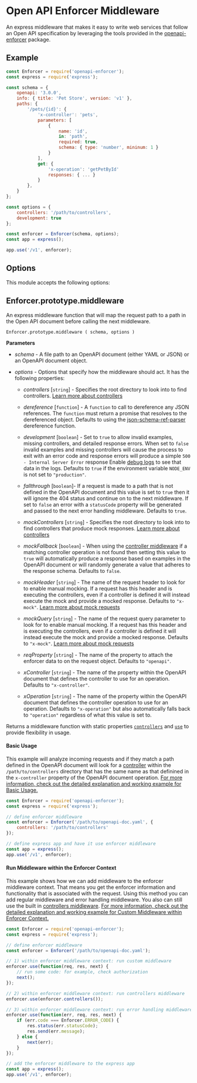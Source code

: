 # Open API Enforcer Middleware

An express middleware that makes it easy to write web services that follow an Open API specification by leveraging the tools provided in the [openapi-enforcer](https://www.npmjs.com/package/openapi-enforcer) package.

## Example

```js
const Enforcer = require('openapi-enforcer');
const express = require('express');

const schema = {
    openapi: '3.0.0',
    info: { title: 'Pet Store', version: 'v1' },
    paths: {
        '/pets/{id}': {
            'x-controller': 'pets',
            parameters: [
                {
                    name: 'id',
                    in: 'path',
                    required: true,
                    schema: { type: 'number', mininum: 1 }
                }
            ],
            get: {
                'x-operation': 'getPetById'
                responses: { ... }
            }
        },
    }
};

const options = {
    controllers: '/path/to/controllers',
    development: true
};

const enforcer = Enforcer(schema, options);
const app = express();

app.use('/v1', enforcer);
```

## Options

This module accepts the following options:



## Enforcer.prototype.middleware

An express middleware function that will map the request path to a path in the Open API document before calling the next middleware.

`Enforcer.prototype.middleware ( schema, options )`

**Parameters**

- *schema* - A file path to an OpenAPI document (either YAML or JSON) or an OpenAPI document object.

- *options* - Options that specify how the middleware should act. It has the following properties:

    - *controllers* [`string`] - Specifies the root directory to look into to find controllers. [Learn more about controllers](#)

    - *dereference* [`function`] - A `function` to call to dereference any JSON references. The `function` must return a promise that resolves to the dereferenced object. Defaults to using the [json-schema-ref-parser](https://www.npmjs.com/package/json-schema-ref-parser) dereference function.

    - *development* [`boolean`] - Set to `true` to allow invalid examples, missing controllers, and detailed response errors. When set to `false` invalid examples and missing controllers will cause the process to exit with an error code and response errors will produce a simple `500 - Internal Server Error` response Enable [debug logs](#) to see that data in the logs. Defaults to `true` if the environment variable `NODE_ENV` is not set to `"production"`.

    - *fallthrough* [`boolean`]- If a request is made to a path that is not defined in the OpenAPI document and this value is set to `true` then it will ignore the 404 status and continue on to the next middleware. If set to `false` an error with a `statusCode` property will be generated and passed to the next error handling middleware. Defaults to `true`.

    - *mockControllers* [`string`] - Specifies the root directory to look into to find controllers that produce mock responses. [Learn more about controllers](#)

    - *mockFallback* [`boolean`] - When using the [controller middleware](#) if a matching controller operation is not found then setting this value to `true` will automatically produce a response based on examples in the OpenAPI document or will randomly generate a value that adheres to the response schema. Defaults to `false`.

    - *mockHeader* [`string`] - The name of the request header to look for to enable manual mocking. If a request has this header and is executing the controllers, even if a controller is defined it will instead execute the mock and provide a mocked response. Defaults to `"x-mock"`. [Learn more about mock requests](#)

    - *mockQuery* [`string`] - The name of the request query parameter to look for to enable manual mocking. If a request has this header and is executing the controllers, even if a controller is defined it will instead execute the mock and provide a mocked response. Defaults to `"x-mock"`. [Learn more about mock requests](#)

    - *reqProperty* [`string`] - The name of the property to attach the enforcer data to on the request object. Defaults to `"openapi"`.

    - *xController* [`string`] - The name of the property within the OpenAPI document that defines the controller to use for an operation. Defaults to `"x-controller"`.

    - *xOperation* [`string`] - The name of the property within the OpenAPI document that defines the controller operation to use for an operation. Defaults to `"x-operation"` but also automatically falls back to `"operation"` regardless of what this value is set to.

Returns a middleware function with static properties [`controllers`](#) and [`use`](#) to provide flexibility in usage.

#### Basic Usage

This example will analyze incoming requests and if they match a path defined in the OpenAPI document will look for a [controller](#) within the `/path/to/controllers` directory that has the same name as that definined in the `x-controller` property of the OpenAPI document operation. [For more information, check out the detailed explanation and working example for Basic Usage.](#)

```js
const Enforcer = require('openapi-enforcer');
const express = require('express');

// define enforcer middleware
const enforcer = Enforcer('/path/to/openapi-doc.yaml', {
    controllers: '/path/to/controllers'
});

// define express app and have it use enforcer middleware
const app = express();
app.use('/v1', enforcer);
```

#### Run Middleware within the Enforcer Context

This example shows how we can add middleware to the enforcer middleware context. That means you get the enforcer information and functionality that is associated with the request. Using this method you can add regular middleware and error handling middleware. You also can still use the built in [controllers middleware](#). [For more information, check out the detailed explanation and working example for Custom Middleware within Enforcer Context.](#)

```js
const Enforcer = require('openapi-enforcer');
const express = require('express');

// define enforcer middleware
const enforcer = Enforcer('/path/to/openapi-doc.yaml');

// 1) within enforcer middleware context: run custom middleware
enforcer.use(function(req, res, next) {
    // run some code: for example, check authorization
    next();
});

// 2) within enforcer middleware context: run controllers middleware
enforcer.use(enforcer.controllers());

// 3) within enforcer middleware context: run error handling middleware
enforcer.use(function(err, req, res, next) {
    if (err.code === Enforcer.ERROR_CODE) {
        res.status(err.statusCode);
        res.send(err.message);
    } else {
        next(err);
    }
});

// add the enforcer middleware to the express app
const app = express();
app.use('/v1', enforcer);
```

